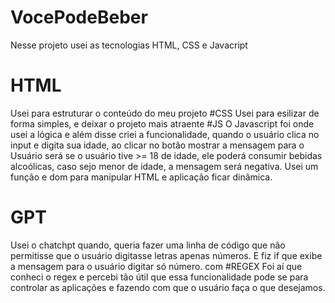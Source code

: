 # VocePodeBeber
Nesse projeto usei as tecnologias HTML, CSS e Javacript
# HTML 
Usei para estruturar o conteúdo do meu projeto 
#CSS
Usei para esilizar de forma simples, e deixar o projeto mais atraente
#JS
O Javascript foi onde usei a lógica e além disse criei a funcionalidade, quando o usuário clica no input e digita sua idade, ao clicar no botão mostrar a mensagem para o Usuário será se o usuário tive >= 18 de idade, ele poderá consumir bebidas alcoólicas, caso sejo menor de idade, a mensagem será negativa.
Usei um função e dom para manipular HTML e aplicação ficar dinâmica. 
# GPT 
Usei o chatchpt quando, queria fazer uma linha de código que não permitisse que o usuário digitasse letras apenas números. E fiz if que exibe a mensagem para o usuário digitar só número. com 
#REGEX 
Foi aí que conheci o regex e percebi tão útil que essa funcionalidade pode se para controlar as aplicações e fazendo com que o usuário faça o que desejamos. 

